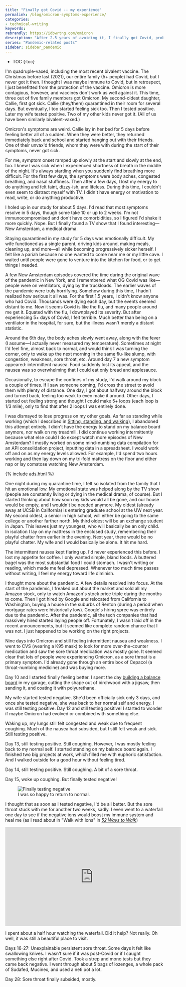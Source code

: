 ```yaml
---
title: "Finally got Covid -- my experience"
permalink: /blog/omicron-symptoms-experience/
categories:
- technical-writing
keywords:
rebrandly: https://idbwrtng.com/omicron
description: "After 2.5 years of avoiding it, I finally got Covid, probably Omicron based on the symptoms. I usually don't write about personal illness, but I also figure that my blog would have a void if I never wrote about Covid during the entire pandemic."
series: "Pandemic-related posts"
sidebar: sidebar_pandemic
---
```


* TOC
{:toc}

I'm quadruple-vaxed, including the most recent bivalent vaccine. The Christmas before last (2021), our entire family (5+ people) had Covid, but I never got it then. I thought I was maybe immune to Covid, but in retrospect, I just benefitted from the protection of the vaccine. Omicron is more contagious, however, and vaccines don't work as well against it. This time, three out of five family members got Omicron. My second-oldest daughter, Callie, first got sick. Callie (they/them) quarantined in their room for several days. But eventually, I too started feeling sick too. Then I tested positive. Later my wife tested positive. Two of my other kids never got it. (All of us have been similarly bivalent-vaxed.)

Omicron's symptoms are weird. Callie lay in her bed for 5 days before feeling better all of a sudden. When they were better, they returned immediately back and school and started hanging out with their friends. One of their unvax'd friends, whom they were with during the start of their symptoms, never got sick.

For me, symptom onset ramped up slowly at the start and slowly at the end, too. I knew I was sick when I experienced shortness of breath in the middle of the night. It's always startling when you suddenly find breathing more difficult. For the first few days, the symptoms were body aches, congested breathing, and nasal stuffiness. Then after a few days, I lost my energy to do anything and felt faint, dizzy-ish, and lifeless. During this time, I couldn't even seem to distract myself with TV. I didn't have energy or motivation to read, write, or do anything productive.

I holed up in our study for about 5 days. I'd read that most symptoms resolve in 5 days, though some take 10 or up to 2 weeks. I'm not immunocompromised and don't have comorbidities, so I figured I'd shake it more quickly. Nope. But I finally found a TV show that I found interesting&mdash;New Amsterdam, a medical drama.

Staying quarantined in my study for 5 days was emotionally difficult. My wife functioned as a single parent, driving kids around, making meals, cleaning up, and more&mdash;all while becoming progressively sicker herself. I felt like a pariah because no one wanted to come near me or my little cave. I waited until people were gone to venture into the kitchen for food, or to get things I needed. 

A few New Amsterdam episodes covered the time during the original wave of the pandemic in New York, and I remembered what OG Covid was like&mdash;people were on ventilators, dying by the truckloads. The earlier waves of the pandemic were truly horrifying. Somehow during this time, I hadn't realized how serious it all was. For the first 1.5 years, I didn't know anyone who had Covid. Thousands were dying each day, but the events seemed distant to me. Now it seems Covid is like the flu, and many people around me get it. Equated with the flu, I downplayed its severity. But after experiencing 5+ days of Covid, I felt terrible. Much better than being on a ventilator in the hospital, for sure, but the illness wasn't merely a distant statistic.

Around the 6th day, the body aches slowly went away, along with the fever (I assume&mdash;I actually never measured my temperature). Sometimes at night I'd feel fine, almost back to normal, and would think I was turning the corner, only to wake up the next morning in the same flu-like slump, with congestion, weakness, sore throat, etc. Around day 7 a new symptom appeared: intermittent nausea. Food suddenly lost its appeal, and the nausea was so overwhelming that I could eat only bread and applesauce.

Occasionally, to escape the confines of my study, I'd walk around my block a couple of times. If I saw someone coming, I'd cross the street to avoid them with plenty of distance. One day, I got about halfway around the block and turned back, feeling too weak to even make it around. Other days, I started out feeling strong and thought I could make 5+ loops (each loop is 1/3 mile), only to find that after 2 loops I was entirely done.

I was dismayed to lose progress on my other goals. As far as standing while working (which I described in [Sitting, standing, and walking](/blog/sitting-standing-walking-introduction/)), I abandoned this attempt entirely. I didn't have the energy to stand on my balance board anymore, nor walk on my treadmill. I did continue working intermittently because what else could I do except watch more episodes of New Amsterdam? I mostly worked on some mind-numbing data compilation for an API consolidation project, inputting data in a spreadsheet. I would work off and on as my energy levels allowed. For example, I'd spend two hours working and then lay down on my tri-fold mattress on the floor and either nap or lay comatose watching New Amsterdam.

{% include ads.html %}

One night during my quarantine time, I felt so isolated from the family that I hit an emotional low. My emotional state was helped along by the TV show (people are constantly living or dying in the medical drama, of course). But I started thinking about how soon my kids would all be gone, and our house would be empty, and I wouldn't be needed anymore. My oldest (already away at UCSB in California) is entering graduate school at the UW next year. My second oldest, a senior in high school, will either be going to the same college or another farther north. My third oldest will be an exchange student in Japan. This leaves just my youngest, who will basically be an only child. In isolation I lay on my mattress in the enclosed study, remembering their playful chatter from earlier in the evening. Next year, there would be no playful chatter. My wife and I would basically be alone. It hit me hard.

The intermittent nausea kept flaring up. I'd never experienced this before. I lost my appetite for coffee. I only wanted simple, bland foods. A buttered bagel was the most substantial food I could stomach. I wasn't writing or reading, which made me feel depressed. Whenever too much time passes without writing, I feel my energy toward life diminish.

I thought more about the pandemic. A few details resolved into focus. At the start of the pandemic, I freaked out about the market and sold all my Amazon stock, only to watch Amazon's stock price triple during the months to come. Then I got hired by Google and relocated from California to Washington, buying a house in the suburbs of Renton (during a period when mortgage rates were historically low). Google's hiring spree was entirely due to the pandemic. After the pandemic, all the tech companies that had massively hired started laying people off. Fortunately, I wasn't laid off in the recent announcements, but it seemed like complete random chance that I was not. I just happened to be working on the right projects.

Nine days into Omicron and still feeling intermittent nausea and weakness. I went to CVS (wearing a K95 mask) to look for more over-the-counter medication and saw the sore throat medication was mostly gone. It seemed clear that lots of people were experiencing Omicron, as a sore throat is a primary symptom. I'd already gone through an entire box of Cepacol (a throat-numbing medicine) and was buying more.

Day 10 and I started finally feeling better. I spent the day [building a balance board](/blog/build-your-own-standing-desk-standing-office/) in my garage, cutting the shape out of birchwood with a jigsaw, then sanding it, and coating it with polyurethane. 

My wife started tested negative. She'd been officially sick only 3 days, and once she tested negative, she was back to her normal self and energy. I was still testing positive. Day 12 and still testing positive! I started to wonder if maybe Omicron had evolved or combined with something else.

Waking up, my lungs still felt congested and weak due to frequent coughing. Much of the nausea had subsided, but I still felt weak and sick. Still testing positive.

Day 13, still testing positive. Still coughing. However, I was mostly feeling back to my normal self. I started standing on my balance board again. I finished two big projects at work, which filled me with euphoric satisfaction. And I walked outside for a good hour without feeling tired.

Day 14, still testing positive. Still coughing. A bit of a sore throat.

Day 15, woke up coughing. But finally tested negative! 

<figure><img src="{{site.media}}/testingnegativetom.jpg" alt="Finally testing negative" /><figcaption>I was so happy to return to normal.</figcaption></figure>

I thought that as soon as I tested negative, I'd be all better. But the sore throat stuck with me for another two weeks, sadly. I even went to a waterfall one day to see if the negative ions would boost my immune system and heal me (as I read about in "Walk with Ions" in [*52 Ways to Walk*](https://www.amazon.com/52-Ways-Walk-Surprising-Wellness/dp/0593419952))

<iframe width="560" height="315" src="https://www.youtube.com/embed/UGWZkx1fc-0" title="YouTube video player" frameborder="0" allow="accelerometer; autoplay; clipboard-write; encrypted-media; gyroscope; picture-in-picture; web-share" allowfullscreen></iframe>

I spent about a half hour watching the waterfall. Did it help? Not really. Oh well, it was still a beautiful place to visit.

Days 16-27: Unexplainable persistent sore throat. Some days it felt like swallowing knives. I wasn't sure if it was post-Covid or if I caught something else right after Covid. Took a strep and mono tests but they came back negative. I went through about 5 bags of lozenges, a whole pack of Sudafed, Mucinex, and used a neti pot a lot.

Day 28: Sore throat finally subsided, mostly. 